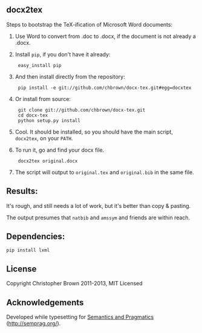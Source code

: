 ## docx2tex

Steps to bootstrap the TeX-ification of Microsoft Word documents:

1. Use Word to convert from .doc to .docx, if the document is not already a .docx.
2. Install `pip`, if you don't have it already:

        easy_install pip

3. And then install directly from the repository:
    
        
        pip install -e git://github.com/chbrown/docx-tex.git#egg=docxtex

4. Or install from source:

        git clone git://github.com/chbrown/docx-tex.git
        cd docx-tex
        python setup.py install

5. Cool. It should be installed, so you should have the main script, `docx2tex`, on your `PATH`.
6. To run it, go and find your docx file.

        docx2tex original.docx

7. The script will output to `original.tex` and `original.bib` in the same file.

## Results:

It's rough, and still needs a lot of work, but it's better than copy & pasting.

The output presumes that `natbib` and `amssym` and friends are within reach.

## Dependencies:

    pip install lxml

## License

Copyright Christopher Brown 2011-2013, MIT Licensed

## Acknowledgements

Developed while typesetting for [Semantics and Pragmatics](http://semprag.org/) (http://semprag.org/).
